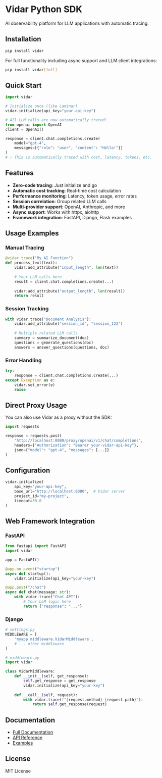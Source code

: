 # Vidar Python SDK

AI observability platform for LLM applications with automatic tracing.

## Installation

```bash
pip install vidar
```

For full functionality including async support and LLM client integrations:

```bash
pip install vidar[full]
```

## Quick Start

```python
import vidar

# Initialize once (like Laminar)
vidar.initialize(api_key="your-api-key")

# All LLM calls are now automatically traced!
from openai import OpenAI
client = OpenAI()

response = client.chat.completions.create(
    model="gpt-4",
    messages=[{"role": "user", "content": "Hello!"}]
)
# ↑ This is automatically traced with cost, latency, tokens, etc.
```

## Features

- **Zero-code tracing**: Just initialize and go
- **Automatic cost tracking**: Real-time cost calculation
- **Performance monitoring**: Latency, token usage, error rates  
- **Session correlation**: Group related LLM calls
- **Multi-provider support**: OpenAI, Anthropic, and more
- **Async support**: Works with httpx, aiohttp
- **Framework integration**: FastAPI, Django, Flask examples

## Usage Examples

### Manual Tracing
```python
@vidar.trace("My AI Function")
def process_text(text):
    vidar.add_attribute("input_length", len(text))
    
    # Your LLM calls here
    result = client.chat.completions.create(...)
    
    vidar.add_attribute("output_length", len(result))
    return result
```

### Session Tracking
```python
with vidar.trace("Document Analysis"):
    vidar.add_attribute("session_id", "session_123")
    
    # Multiple related LLM calls
    summary = summarize_document(doc)
    questions = generate_questions(doc)
    answers = answer_questions(questions, doc)
```

### Error Handling
```python
try:
    response = client.chat.completions.create(...)
except Exception as e:
    vidar.set_error(e)
    raise
```

## Direct Proxy Usage

You can also use Vidar as a proxy without the SDK:

```python
import requests

response = requests.post(
    "http://localhost:8080/proxy/openai/v1/chat/completions",
    headers={"Authorization": "Bearer your-vidar-api-key"},
    json={"model": "gpt-4", "messages": [...]}
)
```

## Configuration

```python
vidar.initialize(
    api_key="your-api-key",
    base_url="http://localhost:8080",  # Vidar server
    project_id="my-project", 
    timeout=30.0
)
```

## Web Framework Integration

### FastAPI
```python
from fastapi import FastAPI
import vidar

app = FastAPI()

@app.on_event("startup")
async def startup():
    vidar.initialize(api_key="your-key")

@app.post("/chat")
async def chat(message: str):
    with vidar.trace("Chat API"):
        # Your LLM logic here
        return {"response": "..."}
```

### Django
```python
# settings.py
MIDDLEWARE = [
    'myapp.middleware.VidarMiddleware',
    # ... other middleware
]

# middleware.py
import vidar

class VidarMiddleware:
    def __init__(self, get_response):
        self.get_response = get_response
        vidar.initialize(api_key="your-key")
    
    def __call__(self, request):
        with vidar.trace(f"{request.method} {request.path}"):
            return self.get_response(request)
```

## Documentation

- [Full Documentation](https://docs.vidar.io)
- [API Reference](https://docs.vidar.io/api)
- [Examples](https://github.com/tanmaysharma2001/vidar/tree/main/examples)

## License

MIT License